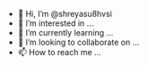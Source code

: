 - 👋 Hi, I’m @shreyasu8hvsi
- 👀 I’m interested in ...
- 🌱 I’m currently learning ...
- 💞️ I’m looking to collaborate on ...
- 📫 How to reach me ...

<!---
shreyasu8hvsi/shreyasu8hvsi is a ✨ special ✨ repository because its `README.md` (this file) appears on your GitHub profile.
You can click the Preview link to take a look at your changes.
--->
